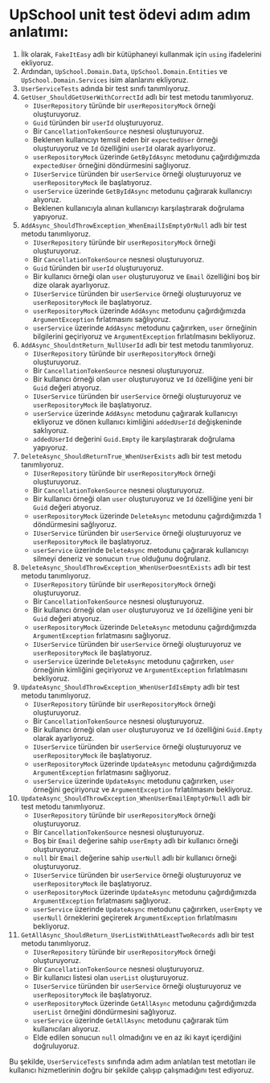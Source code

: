 # UpSchool unit test ödevi adım adım anlatımı:

1. İlk olarak, `FakeItEasy` adlı bir kütüphaneyi kullanmak için `using` ifadelerini ekliyoruz.
2. Ardından, `UpSchool.Domain.Data`, `UpSchool.Domain.Entities` ve `UpSchool.Domain.Services` isim alanlarını ekliyoruz.
3. `UserServiceTests` adında bir test sınıfı tanımlıyoruz.
4. `GetUser_ShouldGetUserWithCorrectId` adlı bir test metodu tanımlıyoruz.
   - `IUserRepository` türünde bir `userRepositoryMock` örneği oluşturuyoruz.
   - `Guid` türünden bir `userId` oluşturuyoruz.
   - Bir `CancellationTokenSource` nesnesi oluşturuyoruz.
   - Beklenen kullanıcıyı temsil eden bir `expectedUser` örneği oluşturuyoruz ve `Id` özelliğini `userId` olarak ayarlıyoruz.
   - `userRepositoryMock` üzerinde `GetByIdAsync` metodunu çağırdığımızda `expectedUser` örneğini döndürmesini sağlıyoruz.
   - `IUserService` türünden bir `userService` örneği oluşturuyoruz ve `userRepositoryMock` ile başlatıyoruz.
   - `userService` üzerinde `GetByIdAsync` metodunu çağırarak kullanıcıyı alıyoruz.
   - Beklenen kullanıcıyla alınan kullanıcıyı karşılaştırarak doğrulama yapıyoruz.
5. `AddAsync_ShouldThrowException_WhenEmailIsEmptyOrNull` adlı bir test metodu tanımlıyoruz.
   - `IUserRepository` türünde bir `userRepositoryMock` örneği oluşturuyoruz.
   - Bir `CancellationTokenSource` nesnesi oluşturuyoruz.
   - `Guid` türünden bir `userId` oluşturuyoruz.
   - Bir kullanıcı örneği olan `user` oluşturuyoruz ve `Email` özelliğini boş bir dize olarak ayarlıyoruz.
   - `IUserService` türünden bir `userService` örneği oluşturuyoruz ve `userRepositoryMock` ile başlatıyoruz.
   - `userRepositoryMock` üzerinde `AddAsync` metodunu çağırdığımızda `ArgumentException` fırlatmasını sağlıyoruz.
   - `userService` üzerinde `AddAsync` metodunu çağırırken, `user` örneğinin bilgilerini geçiriyoruz ve `ArgumentException` fırlatılmasını bekliyoruz.
6. `AddAsync_ShouldntReturn_NullUserId` adlı bir test metodu tanımlıyoruz.
   - `IUserRepository` türünde bir `userRepositoryMock` örneği oluşturuyoruz.
   - Bir `CancellationTokenSource` nesnesi oluşturuyoruz.
   - Bir kullanıcı örneği olan `user` oluşturuyoruz ve `Id` özelliğine yeni bir `Guid` değeri atıyoruz.
   - `IUserService` türünden bir `userService` örneği oluşturuyoruz ve `userRepositoryMock` ile başlatıyoruz.
   - `userService` üzerinde `AddAsync` metodunu çağırarak kullanıcıyı ekliyoruz ve dönen kullanıcı kimliğini `addedUserId` değişkeninde saklıyoruz.
   - `addedUserId` değerini `Guid.Empty` ile karşılaştırarak doğrulama yapıyoruz.
7. `DeleteAsync_ShouldReturnTrue_WhenUserExists` adlı bir test metodu tanımlıyoruz.
   - `IUserRepository` türünde bir `userRepositoryMock` örneği oluşturuyoruz.
   - Bir `CancellationTokenSource` nesnesi oluşturuyoruz.
   - Bir kullanıcı örneği olan `user` oluşturuyoruz ve `Id` özelliğine yeni bir `Guid` değeri atıyoruz.
   - `userRepositoryMock` üzerinde `DeleteAsync` metodunu çağırdığımızda 1 döndürmesini sağlıyoruz.
   - `IUserService` türünden bir `userService` örneği oluşturuyoruz ve `userRepositoryMock` ile başlatıyoruz.
   - `userService` üzerinde `DeleteAsync` metodunu çağırarak kullanıcıyı silmeyi deneriz ve sonucun `true` olduğunu doğrularız.
8. `DeleteAsync_ShouldThrowException_WhenUserDoesntExists` adlı bir test metodu tanımlıyoruz.
   - `IUserRepository` türünde bir `userRepositoryMock` örneği oluşturuyoruz.
   - Bir `CancellationTokenSource` nesnesi oluşturuyoruz.
   - Bir kullanıcı örneği olan `user` oluşturuyoruz ve `Id` özelliğine yeni bir `Guid` değeri atıyoruz.
   - `userRepositoryMock` üzerinde `DeleteAsync` metodunu çağırdığımızda `ArgumentException` fırlatmasını sağlıyoruz.
   - `IUserService` türünden bir `userService` örneği oluşturuyoruz ve `userRepositoryMock` ile başlatıyoruz.
   - `userService` üzerinde `DeleteAsync` metodunu çağırırken, `user` örneğinin kimliğini geçiriyoruz ve `ArgumentException` fırlatılmasını bekliyoruz.
9. `UpdateAsync_ShouldThrowException_WhenUserIdIsEmpty` adlı bir test metodu tanımlıyoruz.
   - `IUserRepository` türünde bir `userRepositoryMock` örneği oluşturuyoruz.
   - Bir `CancellationTokenSource` nesnesi oluşturuyoruz.
   - Bir kullanıcı örneği olan `user` oluşturuyoruz ve `Id` özelliğini `Guid.Empty` olarak ayarlıyoruz.
   - `IUserService` türünden bir `userService` örneği oluşturuyoruz ve `userRepositoryMock` ile başlatıyoruz.
   - `userRepositoryMock` üzerinde `UpdateAsync` metodunu çağırdığımızda `ArgumentException` fırlatmasını sağlıyoruz.
   - `userService` üzerinde `UpdateAsync` metodunu çağırırken, `user` örneğini geçiriyoruz ve `ArgumentException` fırlatılmasını bekliyoruz.
10. `UpdateAsync_ShouldThrowException_WhenUserEmailEmptyOrNull` adlı bir test metodu tanımlıyoruz.
    - `IUserRepository` türünde bir `userRepositoryMock` örneği oluşturuyoruz.
    - Bir `CancellationTokenSource` nesnesi oluşturuyoruz.
    - Boş bir `Email` değerine sahip `userEmpty` adlı bir kullanıcı örneği oluşturuyoruz.
    - `null` bir `Email` değerine sahip `userNull` adlı bir kullanıcı örneği oluşturuyoruz.
    - `IUserService` türünden bir `userService` örneği oluşturuyoruz ve `userRepositoryMock` ile başlatıyoruz.
    - `userRepositoryMock` üzerinde `UpdateAsync` metodunu çağırdığımızda `ArgumentException` fırlatmasını sağlıyoruz.
    - `userService` üzerinde `UpdateAsync` metodunu çağırırken, `userEmpty` ve `userNull` örneklerini geçirerek `ArgumentException` fırlatılmasını bekliyoruz.
11. `GetAllAsync_ShouldReturn_UserListWithAtLeastTwoRecords` adlı bir test metodu tanımlıyoruz.
    - `IUserRepository` türünde bir `userRepositoryMock` örneği oluşturuyoruz.
    - Bir `CancellationTokenSource` nesnesi oluşturuyoruz.
    - Bir kullanıcı listesi olan `userList` oluşturuyoruz.
    - `IUserService` türünden bir `userService` örneği oluşturuyoruz ve `userRepositoryMock` ile başlatıyoruz.
    - `userRepositoryMock` üzerinde `GetAllAsync` metodunu çağırdığımızda `userList` örneğini döndürmesini sağlıyoruz.
    - `userService` üzerinde `GetAllAsync` metodunu çağırarak tüm kullanıcıları alıyoruz.
    - Elde edilen sonucun `null` olmadığını ve en az iki kayıt içerdiğini doğruluyoruz.

Bu şekilde, `UserServiceTests` sınıfında adım adım anlatılan test metotları ile kullanıcı hizmetlerinin doğru bir şekilde çalışıp çalışmadığını test ediyoruz.
